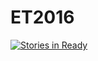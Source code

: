 # ET2016
[![Stories in Ready](https://badge.waffle.io/Ganacontrol/ET2016.png?label=ready&title=Ready)](http://waffle.io/Ganacontrol/ET2016)
